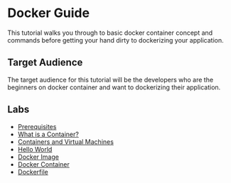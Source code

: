 # Docker Guide

This tutorial walks you through to basic docker container concept and commands before getting your hand dirty to dockerizing your application.

## Target Audience

The target audience for this tutorial will be the developers who are the beginners on docker container and want to dockerizing their application.

## Labs

* [Prerequisites](docs/01-prerequisites.md)
* [What is a Container?](docs/02-what-is-container.md)
* [Containers and Virtual Machines](docs/03-containers-and-virtual-machines.md)
* [Hello World](docs/04-hello-world.md)
* [Docker Image](docs/05-docker-image.md)
* [Docker Container](docs/06-docker-container.md)
* [Dockerfile](docs/07-dockerfile.md)
